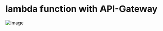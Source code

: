 # lambda function with API-Gateway
![image](https://user-images.githubusercontent.com/50336741/214801674-e389d26b-88bd-48c2-9573-66467f9fd456.png)
